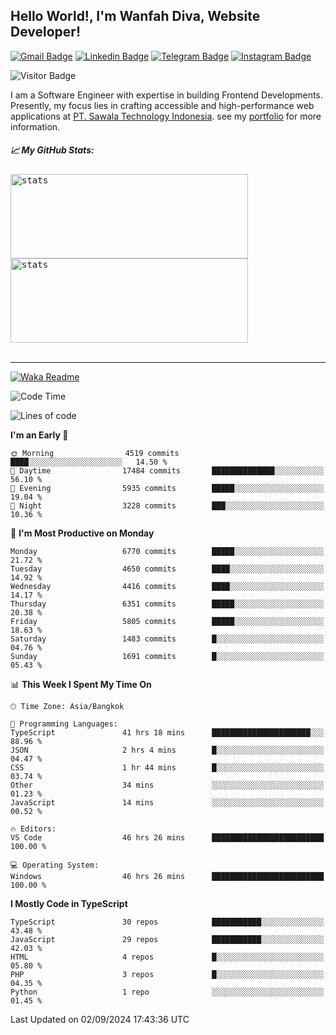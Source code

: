 ## Hello World!, I'm Wanfah Diva, Website Developer!

[![Gmail Badge](https://img.shields.io/badge/-Gmail-white?style=plastic&logo=Gmail&link=mailto:aditputrafirmansyah@gmail.com)](mailto:wanfahdivaa@gmail.com)
[![Linkedin Badge](https://img.shields.io/badge/-LinkedIn-blue?style=plastic&logo=Linkedin&link=https://www.linkedin.com/in/aditputrafirmansyah/)](https://www.linkedin.com/in/wanfahdiva/)
[![Telegram Badge](https://img.shields.io/badge/-Telegram-blue?style=plastic&logo=telegram&link=https://t.me/Adithya_13)](https://t.me/wanfahdiva)
[![Instagram Badge](https://img.shields.io/badge/-Instagram-white?style=plastic&logo=instagram&link=https://www.instagram.com/adithya_firmansyahputra/)](https://www.instagram.com/wnfhdva/)

![Visitor Badge](https://visitor-badge.laobi.icu/badge?page_id=wanfahdiva.wanfahdiva)

<p>
I am a Software Engineer with expertise in building Frontend Developments.
Presently, my focus lies in crafting accessible and high-performance web applications at  <a href="https://sawala/tech" target="_blank">PT. Sawala Technology Indonesia</a>. see my <a href="http://wanfahdiva-com.vercel.app/" target="_blank">portfolio</a> for more information.
</p>

<h5 align="left">
  
📈 **My GitHub Stats:**

</h5>

<div align="left">
<kbd>
    <img height="135em" width="380em" alt="stats" src="https://github-readme-streak-stats.herokuapp.com?user=wanfahdiva&theme=tokyonight_duo&hide_border=true&dates=27DDC9" />
</kbd>
<kbd>
    <img height="135em" width="380em" alt="stats" src="https://github-readme-activity-graph.vercel.app/graph?username=wanfahdiva&theme=react&hide_title=true"></kbd>
</div>

<br />

---

[![Waka Readme](https://github.com/wanfahdiva/wanfahdiva/actions/workflows/waka.yml/badge.svg)](https://github.com/wanfahdiva/wanfahdiva/actions/workflows/waka.yml)

<!--START_SECTION:waka-->
![Code Time](http://img.shields.io/badge/Code%20Time-1%2C015%20hrs%204%20mins-blue)

![Lines of code](https://img.shields.io/badge/From%20Hello%20World%20I%27ve%20Written-19.6%20million%20lines%20of%20code-blue)

**I'm an Early 🐤** 

```text
🌞 Morning                4519 commits        ████░░░░░░░░░░░░░░░░░░░░░   14.50 % 
🌆 Daytime                17484 commits       ██████████████░░░░░░░░░░░   56.10 % 
🌃 Evening                5935 commits        █████░░░░░░░░░░░░░░░░░░░░   19.04 % 
🌙 Night                  3228 commits        ███░░░░░░░░░░░░░░░░░░░░░░   10.36 % 
```
📅 **I'm Most Productive on Monday** 

```text
Monday                   6770 commits        █████░░░░░░░░░░░░░░░░░░░░   21.72 % 
Tuesday                  4650 commits        ████░░░░░░░░░░░░░░░░░░░░░   14.92 % 
Wednesday                4416 commits        ████░░░░░░░░░░░░░░░░░░░░░   14.17 % 
Thursday                 6351 commits        █████░░░░░░░░░░░░░░░░░░░░   20.38 % 
Friday                   5805 commits        █████░░░░░░░░░░░░░░░░░░░░   18.63 % 
Saturday                 1483 commits        █░░░░░░░░░░░░░░░░░░░░░░░░   04.76 % 
Sunday                   1691 commits        █░░░░░░░░░░░░░░░░░░░░░░░░   05.43 % 
```


📊 **This Week I Spent My Time On** 

```text
🕑︎ Time Zone: Asia/Bangkok

💬 Programming Languages: 
TypeScript               41 hrs 18 mins      ██████████████████████░░░   88.96 % 
JSON                     2 hrs 4 mins        █░░░░░░░░░░░░░░░░░░░░░░░░   04.47 % 
CSS                      1 hr 44 mins        █░░░░░░░░░░░░░░░░░░░░░░░░   03.74 % 
Other                    34 mins             ░░░░░░░░░░░░░░░░░░░░░░░░░   01.23 % 
JavaScript               14 mins             ░░░░░░░░░░░░░░░░░░░░░░░░░   00.52 % 

🔥 Editors: 
VS Code                  46 hrs 26 mins      █████████████████████████   100.00 % 

💻 Operating System: 
Windows                  46 hrs 26 mins      █████████████████████████   100.00 % 
```

**I Mostly Code in TypeScript** 

```text
TypeScript               30 repos            ███████████░░░░░░░░░░░░░░   43.48 % 
JavaScript               29 repos            ███████████░░░░░░░░░░░░░░   42.03 % 
HTML                     4 repos             █░░░░░░░░░░░░░░░░░░░░░░░░   05.80 % 
PHP                      3 repos             █░░░░░░░░░░░░░░░░░░░░░░░░   04.35 % 
Python                   1 repo              ░░░░░░░░░░░░░░░░░░░░░░░░░   01.45 % 
```




 Last Updated on 02/09/2024 17:43:36 UTC
<!--END_SECTION:waka-->
